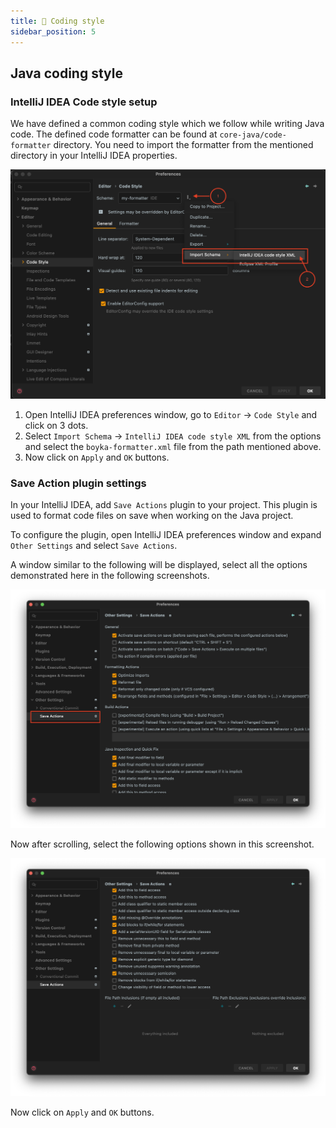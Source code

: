 ```yaml
---
title: 💄 Coding style
sidebar_position: 5
---
```


## Java coding style

### IntelliJ IDEA Code style setup

We have defined a common coding style which we follow while writing Java code. The defined code formatter can be found at `core-java/code-formatter` directory. You need to import the formatter from the mentioned directory in your IntelliJ IDEA properties.

![IntelliJ IDEA](/img/docs/contributing/intellij-preferences.png)

1. Open IntelliJ IDEA preferences window, go to `Editor` -> `Code Style` and click on 3 dots.
2. Select `Import Schema` -> `IntelliJ IDEA code style XML` from the options and select the `boyka-formatter.xml` file from the path mentioned above.
3. Now click on `Apply` and `OK` buttons.

### Save Action plugin settings

In your IntelliJ IDEA, add `Save Actions` plugin to your project. This plugin is used to format code files on save when working on the Java project.

To configure the plugin, open IntelliJ IDEA preferences window and expand `Other Settings` and select `Save Actions`.

A window similar to the following will be displayed, select all the options demonstrated here in the following screenshots.

![Save Actions First page](/img/docs/contributing/save-action-1.png)

Now after scrolling, select the following options shown in this screenshot.

![Save Actions First page](/img/docs/contributing/save-action-2.png)

Now click on `Apply` and `OK` buttons.

